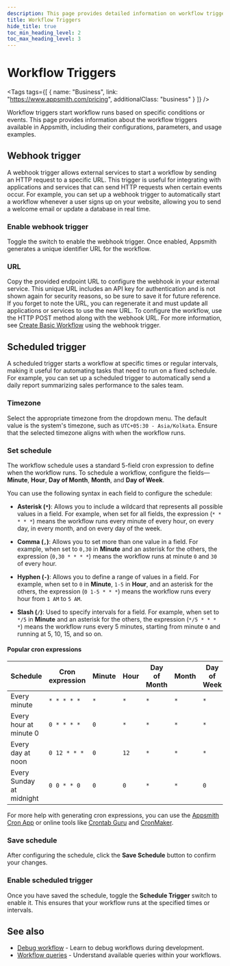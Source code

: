 ```yaml
---
description: This page provides detailed information on workflow triggers available in Appsmith.
title: Workflow Triggers  
hide_title: true  
toc_min_heading_level: 2  
toc_max_heading_level: 3  
---
```


<!-- vale off -->

<div className="tag-wrapper">
 <h1>Workflow Triggers</h1>

<Tags
tags={[
{ name: "Business", link: "https://www.appsmith.com/pricing", additionalClass: "business" }
]}
/>

</div>

<!-- vale on -->

Workflow triggers start workflow runs based on specific conditions or events. This page provides information about the workflow triggers available in Appsmith, including their configurations, parameters, and usage examples.

## Webhook trigger

A webhook trigger allows external services to start a workflow by sending an HTTP request to a specific URL. This trigger is useful for integrating with applications and services that can send HTTP requests when certain events occur. For example, you can set up a webhook trigger to automatically start a workflow whenever a user signs up on your website, allowing you to send a welcome email or update a database in real time.

### Enable webhook trigger

Toggle the switch to enable the webhook trigger. Once enabled, Appsmith generates a unique identifier URL for the workflow.

### URL

Copy the provided endpoint URL to configure the webhook in your external service. This unique URL includes an API key for authentication and is not shown again for security reasons, so be sure to save it for future reference. If you forget to note the URL, you can regenerate it and must update all applications or services to use the new URL. To configure the workflow, use the HTTP POST method along with the webhook URL. For more information, see [Create Basic Workflow](/workflows/tutorials/create-workflow) using the webhook trigger.

## Scheduled trigger

A scheduled trigger starts a workflow at specific times or regular intervals, making it useful for automating tasks that need to run on a fixed schedule. For example, you can set up a scheduled trigger to automatically send a daily report summarizing sales performance to the sales team. 

### Timezone

Select the appropriate timezone from the dropdown menu. The default value is the system's timezone, such as `UTC+05:30 - Asia/Kolkata`. Ensure that the selected timezone aligns with when the workflow runs.

### Set schedule

The workflow schedule uses a standard 5-field cron expression to define when the workflow runs. To schedule a workflow, configure the fields—**Minute**, **Hour**, **Day of Month**, **Month**, and **Day of Week**.

You can use the following syntax in each field to configure the schedule:

- **Asterisk (`*`)**: Allows you to include a wildcard that represents all possible values in a field. For example, when set for all fields, the expression (`* * * * *`) means the workflow runs every minute of every hour, on every day, in every month, and on every day of the week.

- **Comma (`,`)**: Allows you to set more than one value in a field. For example, when set to `0,30` in **Minute** and an asterisk for the others, the expression (`0,30 * * * *`) means the workflow runs at minute `0` and `30` of every hour.

- **Hyphen (`-`)**: Allows you to define a range of values in a field. For example, when set to `0` in **Minute**, `1-5` in **Hour**, and an asterisk for the others, the expression (`0 1-5 * * *`) means the workflow runs every hour from `1 AM` to `5 AM`.

- **Slash (`/`)**: Used to specify intervals for a field. For example, when set to `*/5` in **Minute** and an asterisk for the others, the expression (`*/5 * * * *`) means the workflow runs every 5 minutes, starting from minute `0` and running at 5, 10, 15, and so on.

#### Popular cron expressions

| Schedule  | Cron expression  | Minute | Hour | Day of Month | Month | Day of Week |
|-----------|------------------|--------|------|--------------|-------|-------------|
| Every minute | `* * * * *`      | `*`    | `*`  | `*`          | `*`   | `*`         |
| Every hour at minute 0  | `0 * * * *`      | `0`    | `*`  | `*`          | `*`   | `*`         |
| Every day at noon | `0 12 * * *`     | `0`    | `12` | `*`          | `*`   | `*`         |
| Every Sunday at midnight | `0 0 * * 0`      | `0`    | `0`  | `*`          | `*`   | `0`         |

For more help with generating cron expressions, you can use the [Appsmith Cron App](https://app.appsmith.com/app/cron/home-66fac6586931e9259851a137) or online tools like [Crontab Guru](https://crontab.guru/) and [CronMaker](http://www.cronmaker.com/).

### Save schedule 

After configuring the schedule, click the **Save Schedule** button to confirm your changes.

### Enable scheduled trigger

Once you have saved the schedule, toggle the **Schedule Trigger** switch to enable it. This ensures that your workflow runs at the specified times or intervals.

## See also

- [Debug workflow](/workflows/how-to-guides/debug-workflow) - Learn to debug workflows during development.
- [Workflow queries](/workflows/reference/workflow-queries) - Understand available queries within your workflows.